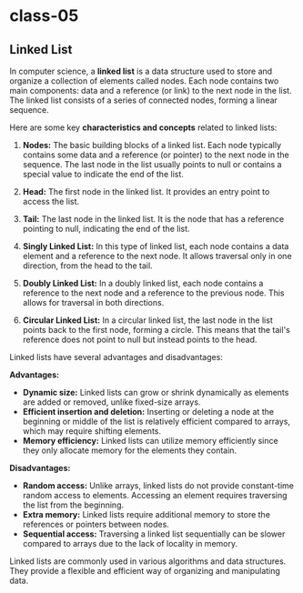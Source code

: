 # class-05

## Linked List

In computer science, a **linked list** is a data structure used to store and organize a collection of elements called nodes. Each node contains two main components: data and a reference (or link) to the next node in the list. The linked list consists of a series of connected nodes, forming a linear sequence.

Here are some key **characteristics and concepts** related to linked lists:

1. **Nodes:** The basic building blocks of a linked list. Each node typically contains some data and a reference (or pointer) to the next node in the sequence. The last node in the list usually points to null or contains a special value to indicate the end of the list.

2. **Head:** The first node in the linked list. It provides an entry point to access the list.

3. **Tail:** The last node in the linked list. It is the node that has a reference pointing to null, indicating the end of the list.

4. **Singly Linked List:** In this type of linked list, each node contains a data element and a reference to the next node. It allows traversal only in one direction, from the head to the tail.

5. **Doubly Linked List:** In a doubly linked list, each node contains a reference to the next node and a reference to the previous node. This allows for traversal in both directions.

6. **Circular Linked List:** In a circular linked list, the last node in the list points back to the first node, forming a circle. This means that the tail's reference does not point to null but instead points to the head.

Linked lists have several advantages and disadvantages:

**Advantages:**

- **Dynamic size:** Linked lists can grow or shrink dynamically as elements are added or removed, unlike fixed-size arrays.
- **Efficient insertion and deletion:** Inserting or deleting a node at the beginning or middle of the list is relatively efficient compared to arrays, which may require shifting elements.
- **Memory efficiency:** Linked lists can utilize memory efficiently since they only allocate memory for the elements they contain.

**Disadvantages:**

- **Random access:** Unlike arrays, linked lists do not provide constant-time random access to elements. Accessing an element requires traversing the list from the beginning.
- **Extra memory:** Linked lists require additional memory to store the references or pointers between nodes.
- **Sequential access:** Traversing a linked list sequentially can be slower compared to arrays due to the lack of locality in memory.

Linked lists are commonly used in various algorithms and data structures. They provide a flexible and efficient way of organizing and manipulating data.
